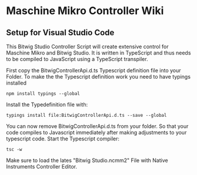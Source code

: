 # Maschine Mikro Controller Wiki

## Setup for Visual Studio Code

This Bitwig Studio Controller Script will create extensive control for Maschine Mikro and Bitwig Studio. It is written in TypeScript and thus needs to be compiled to JavaScript using a TypeScript transpiler.

First copy the BitwigControllerApi.d.ts Typescript definition file into your Folder. To make the the Typescript definition work you need to have typings installed

`npm install typings --global`

Install the Typedefinition file with:

`typings install file:BitwigControllerApi.d.ts --save --global`

You can now remove BitwigControllerApi.d.ts from your folder.
So that your code compiles to Javascript immediately after making adjustments to your typescript code. Start the Typescript compiler:

`tsc -w`

Make sure to load the lates "Bitwig Studio.ncmm2" File with Native Instruments Controller Editor.